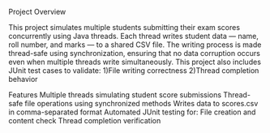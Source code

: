 Project Overview

This project simulates multiple students submitting their exam scores concurrently using Java threads.
Each thread writes student data — name, roll number, and marks — to a shared CSV file.
The writing process is made thread-safe using synchronization, ensuring that no data corruption occurs even when multiple threads write simultaneously.
This project also includes JUnit test cases to validate:
1)File writing correctness
2)Thread completion behavior

Features
Multiple threads simulating student score submissions
Thread-safe file operations using synchronized methods
Writes data to scores.csv in comma-separated format
Automated JUnit testing for:
File creation and content check
Thread completion verification
